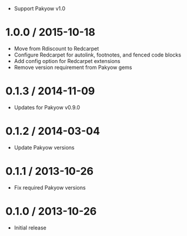   * Support Pakyow v1.0

# 1.0.0 / 2015-10-18

  * Move from Rdiscount to Redcarpet
  * Configure Redcarpet for autolink, footnotes, and fenced code blocks
  * Add config option for Redcarpet extensions
  * Remove version requirement from Pakyow gems

# 0.1.3 / 2014-11-09

  * Updates for Pakyow v0.9.0

# 0.1.2 / 2014-03-04

  * Update Pakyow versions

# 0.1.1 / 2013-10-26

  * Fix required Pakyow versions

# 0.1.0 / 2013-10-26

  * Initial release
